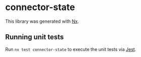 # connector-state

This library was generated with [Nx](https://nx.dev).

## Running unit tests

Run `nx test connector-state` to execute the unit tests via [Jest](https://jestjs.io).
